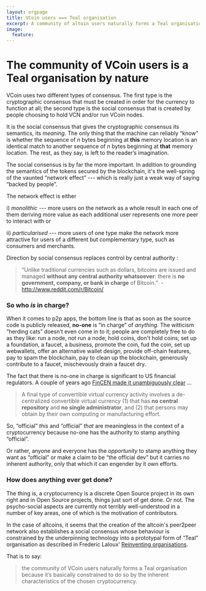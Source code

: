 ```yaml
---
layout: orgpage
title: VCoin users === Teal organisation
excerpt: A community of altoin users naturally forms a Teal organisation simply by using the technology.
image:
  feature:
---
```


# The community of VCoin users is a Teal organisation by nature

VCoin uses two different types of consensus. The first type is the cryptographic consensus that must be created in order for the currency to function at all; the second type is the social consensus that is created by people choosing to hold VCN and/or run VCoin nodes.

It is the social consensus that gives the cryptographic consensus its semantics, its *meaning*. The only thing that the machine can reliably “know” is whether the sequence of *n* bytes beginning at **this** memory location is an identical match to another sequence of *n* bytes beginning at **that** memory location. The rest, as they say, is left to the reader’s imagination.

The social consensus is by far the more important. In addition to grounding the semantics of the tokens secured by the blockchain, it's the well-spring of the vaunted “network effect” --- which is really just a weak way of saying “backed by people”.

The network effect is either

i) *monolithic* --- more users on the network as a whole result in each one of them deriving more value as each additional user represents one more peer to interact with or

ii) *particularised* --- more users of one type make the network more attractive for users of a different but complementary type, such as consumers and merchants.

Direction by social consensus replaces control by central authority :

> “Unlike traditional currencies such as dollars, bitcoins are issued and managed **without any central authority whatsoever**: there is **no government, company, or bank in charge** of Bitcoin.”  - http://www.reddit.com/r/Bitcoin/


### So who *is* in charge?
When it comes to p2p apps, the bottom line is that as soon as the source code is publicly released, **no-one** is ”in charge” of *anything*. The witticism “herding cats” doesn’t even come in to it; people are completely free to do as they like: run a node, not run a node; hold coins, don't hold coins; set up a foundation, a faucet, a business, promote the coin, fud the coin, set up webwallets, offer an alternative wallet design, provide off-chain features, pay to spam the blockchain, pay to clean up the blockchain, generously contribute to a faucet, mischevously drain a faucet dry.

The fact that there is no-one in charge is significant to US financial regulators. A couple of years ago [FinCEN made it unambiguously clear](http://www.fincen.gov/statutes_regs/guidance/html/FIN-2013-G001.html) ...

> A final type of convertible virtual currency activity involves a de-centralized convertible virtual currency (1) that has **no central repository** and **no single administrator**, and (2) that persons may obtain by their own computing or manufacturing effort.

So, “official” *this* and “official” *that* are meaningless in the context of a cryptocurrency because no-one has the authority to stamp anything “official”.

Or rather, anyone and everyone has the *opportunity* to stamp anything they want as “official” or make a claim to be “the official dev” but it carries no inherent authority, only that which it can engender by it own efforts.

### How does anything ever get done?
The thing is, a cryptocurrency is a discrete Open Source project in its own right and in Open Source projects, things just sort of get done. Or not. The psycho-social aspects are currently not terribly well-understood in a number of key areas, one of which is the motivation of contributors.

In the case of altcoins, it seems that the creation of the altcoin's peer2peer network also establishes a social consensus whose behaviour is constrained by the underpinning technology into a prototypal form of “Teal” organisation as described in Frederic Laloux’ [Reinventing organisations](http://www.reinventingorganizations.com/uploads/2/1/9/8/21988088/140305_laloux_reinventing_organizations.pdf).

That is to say:

> the community of VCoin users naturally forms a Teal organisation because it’s basically constrained to do so by the inherent characteristics of the chosen cryptocurrency.